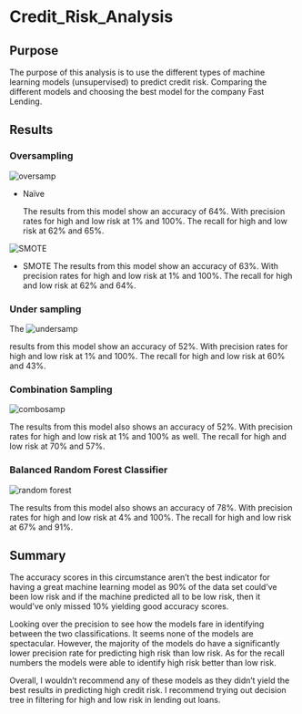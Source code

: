 # Credit_Risk_Analysis

## Purpose

The purpose of this analysis is to use the different types of machine learning models (unsupervised) to predict credit risk. Comparing the different models and choosing the best model for the company Fast Lending.

## Results

### Oversampling


![oversamp](https://user-images.githubusercontent.com/88587406/145736709-952dcd23-f205-4e79-ac02-4c127c8876d7.PNG)

* Naïve
	
	The results from this model show an accuracy of 64%. With precision 	rates for high and low risk at 1% and 100%. The recall for high and 	low risk at 62% and 65%.


![SMOTE](https://user-images.githubusercontent.com/88587406/145736720-24ecee42-1b9e-4447-be3f-b530187c5d5a.PNG)

* SMOTE
	The results from this model show an accuracy of 63%. With precision 	rates for high and low risk at 1% and 100%. The recall for high and 	low risk at 62% and 64%.


### Under sampling

The ![undersamp](https://user-images.githubusercontent.com/88587406/145736728-e6cef762-7218-4e68-bee2-34fdbf0d6e3a.PNG)

results from this model show an accuracy of 52%. With precision rates for high and low risk at 1% and 100%. The recall for high and low risk at 60% and 43%.

### Combination Sampling

![combosamp](https://user-images.githubusercontent.com/88587406/145736736-5fcb5a59-605b-486f-948d-5499f65aba60.PNG)

The results from this model also shows an accuracy of 52%. With precision rates for high and low risk at 1% and 100% as well. The recall for high and low risk at 70% and 57%.

### Balanced Random Forest Classifier

![random forest](https://user-images.githubusercontent.com/88587406/145736783-52e6d891-0706-425e-abe9-9561dbf3690c.PNG)

The results from this model also shows an accuracy of 78%. With precision rates for high and low risk at 4% and 100%. The recall for high and low risk at 67% and 91%.

## Summary

The accuracy scores in this circumstance aren’t the best indicator for having a great machine learning model as 90% of the data set could’ve been low risk and if the machine predicted all to be low risk, then it would’ve only missed 10% yielding good accuracy scores. 

Looking over the precision to see how the models fare in identifying between the two classifications. It seems none of the models are spectacular. However, the majority of the models do have a significantly lower precision rate for predicting high risk than low risk. As for the recall numbers the models were able to identify high risk better than low risk. 

Overall, I wouldn’t recommend any of these models as they didn’t yield the best results in predicting high credit risk. I recommend trying out decision tree in filtering for high and low risk in lending out loans. 
